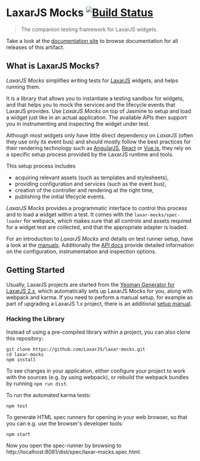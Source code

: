 # LaxarJS Mocks [![Build Status](https://travis-ci.org/LaxarJS/laxar-mocks.svg?branch=master)](https://travis-ci.org/LaxarJS/laxar-mocks)

> The companion testing framework for LaxarJS widgets.

<span class="laxar-external-documentation-hint">
   Take a look at the <a href="https://www.laxarjs.org/docs/laxar-mocks-latest">documentation site</a> to browse documentation for all releases of this artifact.
</span>


## What is LaxarJS Mocks?

*LaxarJS Mocks* simplifies writing tests for [LaxarJS](https://laxarjs.org) widgets, and helps running them.

It is a library that allows you to instantiate a testing sandbox for widgets, and that helps you to mock the services and the lifecycle events that LaxarJS provides.
Use *LaxarJS Mocks* on top of Jasmine to setup and load a widget just like in an actual application.
The available APIs then support you in instrumenting and inspecting the widget under test.

Although most widgets only have little direct dependency on *LaxarJS* (often they use only its event bus) and should mostly follow the best practices for their rendering technology such as [AngularJS](https://www.laxarjs.org/docs/laxar-angular-adapter-latest), [React](https://www.laxarjs.org/docs/laxar-react-adapter-latest) or [Vue.js](https://www.laxarjs.org/docs/laxar-vue-adapter-latest), they rely on a specific setup process provided by the LaxarJS runtime and tools.

This setup process includes
 - acquiring relevant assets (such as templates and stylesheets),
 - providing configuration and services (such as the event bus),
 - creation of the controller and rendering at the right time,
 - publishing the initial lifecycle events.

*LaxarJS Mocks* provides a programmatic interface to control this process and to load a widget within a test.
It comes with the `laxar-mocks/spec-loader` for webpack, which makes sure that all controls and assets required for a widget test are collected, and that the appropriate adapter is loaded.

For an introduction to *LaxarJS Mocks* and details on test runner setup, have a look at the [manuals](docs/manuals/index.md).
Additionally the [API docs](docs/api/laxar-mocks.md) provide detailed information on the configuration, instrumentation and inspection options.


## Getting Started

Usually, LaxarJS projects are started from the [Yeoman Generator for LaxarJS 2.x](https://laxarjs.org/docs/generator-laxarjs2-latest/), which automatically sets up LaxarJS Mocks for you, along with webpack and karma.
If you need to perform a manual setup, for example as part of upgrading a LaxarJS 1.x project, there is an additional [setup manual](docs/manuals/setup.md).


### Hacking the Library

Instead of using a pre-compiled library within a project, you can also clone this repository:

```console
git clone https://github.com/LaxarJS/laxar-mocks.git
cd laxar-mocks
npm install
```

To see changes in your application, either configure your project to work with the sources (e.g. by using webpack), or rebuild the webpack bundles by running `npm run dist`.

To run the automated karma tests:

```console
npm test
```

To generate HTML spec runners for opening in your web browser, so that you can e.g. use the browser's developer tools:

```console
npm start
```

Now you open the spec-runner by browsing to http://localhost:8081/dist/spec/laxar-mocks.spec.html.
